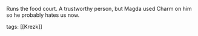Runs the food court. A trustworthy person, but Magda used Charm on him so he probably hates us now.

tags: [[Krezk]]